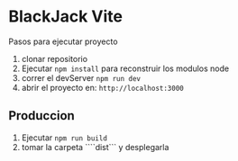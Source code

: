 # BlackJack Vite

Pasos para ejecutar proyecto

1. clonar repositorio
2. Ejecutar ```npm install``` para reconstruir los modulos node
3. correr el devServer ```npm run dev```
4. abrir el proyecto en: ```http://localhost:3000```

## Produccion
1. Ejecutar ```npm run build```
2. tomar la carpeta ````dist``` y desplegarla 